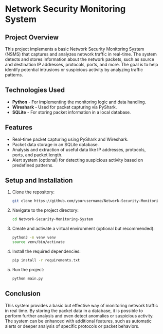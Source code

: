# Network Security Monitoring System

## Project Overview
This project implements a basic Network Security Monitoring System (NSMS) that captures and analyzes network traffic in real-time. The system detects and stores information about the network packets, such as source and destination IP addresses, protocols, ports, and more. The goal is to help identify potential intrusions or suspicious activity by analyzing traffic patterns.

## Technologies Used
- **Python** - For implementing the monitoring logic and data handling.  
- **Wireshark** - Used for packet capturing via PyShark.  
- **SQLite** - For storing packet information in a local database.

## Features
- Real-time packet capturing using PyShark and Wireshark.  
- Packet data storage in an SQLite database.  
- Analysis and extraction of useful data like IP addresses, protocols, ports, and packet length.  
- Alert system (optional) for detecting suspicious activity based on predefined patterns.

## Setup and Installation
1. Clone the repository:  
    ```bash  
    git clone https://github.com/yourusername/Network-Security-Monitoring-System.git  
    ```  
2. Navigate to the project directory:  
    ```bash  
    cd Network-Security-Monitoring-System  
    ```  
3. Create and activate a virtual environment (optional but recommended):  
    ```bash  
    python3 -m venv venv  
    source venv/bin/activate  
    ```  
4. Install the required dependencies:  
    ```bash  
    pip install -r requirements.txt  
    ```  
5. Run the project:  
    ```bash  
    python main.py  
    ```

## Conclusion
This system provides a basic but effective way of monitoring network traffic in real time. By storing the packet data in a database, it is possible to perform further analysis and even detect anomalies or suspicious activity. The system can be enhanced with additional features, such as automatic alerts or deeper analysis of specific protocols or packet behaviors.

